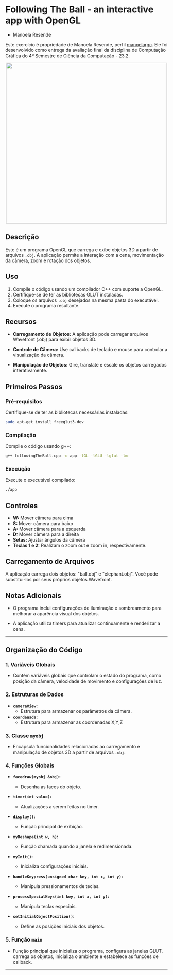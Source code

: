 # Following The Ball - an interactive app with OpenGL

- Manoela Resende

Este exercício é propriedade de Manoela Resende, perfil [manoelargc](https://github.com/manoelargc). Ele foi desenvolvido como entrega da avaliação final da disciplina de Computação Gráfica do 4º Semestre de Ciência da Computação - 23.2.
<p align="center">
  <img src="https://github.com/manoelargc/CG/assets/105336239/08c15df5-a24e-4012-953c-626e456884e4" width="500">
</p>

## Descrição
Este é um programa OpenGL que carrega e exibe objetos 3D a partir de arquivos `.obj`. A aplicação permite a interação com a cena, movimentação da câmera, zoom e rotação dos objetos.

## Uso
1. Compile o código usando um compilador C++ com suporte a OpenGL.
2. Certifique-se de ter as bibliotecas GLUT instaladas.
3. Coloque os arquivos `.obj` desejados na mesma pasta do executável.
4. Execute o programa resultante.

## Recursos

- **Carregamento de Objetos:** A aplicação pode carregar arquivos Wavefront (.obj) para exibir objetos 3D.
  
- **Controle de Câmera:** Use callbacks de teclado e mouse para controlar a visualização da câmera.
  
- **Manipulação de Objetos:** Gire, translate e escale os objetos carregados interativamente.

## Primeiros Passos

### Pré-requisitos

Certifique-se de ter as bibliotecas necessárias instaladas:

```bash
sudo apt-get install freeglut3-dev
```

### Compilação

Compile o código usando g++:

```bash
g++ followingTheBall.cpp -o app -lGL -lGLU -lglut -lm
```

### Execução

Execute o executável compilado:

```bash
./app
```

## Controles

- **W:** Mover câmera para cima
- **S:** Mover câmera para baixo
- **A:** Mover câmera para a esquerda
- **D:** Mover câmera para a direita
- **Setas:** Ajustar ângulos da câmera
- **Teclas 1 e 2:** Realizam o zoom out e zoom in, respectivamente.

## Carregamento de Arquivos

A aplicação carrega dois objetos: "ball.obj" e "elephant.obj". Você pode substituí-los por seus próprios objetos Wavefront.

## Notas Adicionais

- O programa inclui configurações de iluminação e sombreamento para melhorar a aparência visual dos objetos.
  
- A aplicação utiliza timers para atualizar continuamente e renderizar a cena.

-----------
## Organização do Código

### 1. Variáveis Globais
  - Contém variáveis globais que controlam o estado do programa, como posição da câmera, velocidade de movimento e configurações de luz.

### 2. Estruturas de Dados
- **`cameraView`:**
  - Estrutura para armazenar os parâmetros da câmera.
- **`coordenada`:**
  - Estrutura para armazenar as coordenadas X,Y,Z

### 3. Classe `myobj`
- Encapsula funcionalidades relacionadas ao carregamento e manipulação de objetos 3D a partir de arquivos `.obj`.

### 4. Funções Globais
- **`facedraw(myobj &obj)`:**
  - Desenha as faces do objeto.

- **`timer(int value)`:**
  - Atualizações a serem feitas no timer.

- **`display()`:**
  - Função principal de exibição.

- **`myReshape(int w, h)`:**
  - Função chamada quando a janela é redimensionada.

- **`myInit()`:**
  - Inicializa configurações iniciais.

- **`handleKeypress(unsigned char key, int x, int y)`:**
  - Manipula pressionamentos de teclas.

- **`processSpecialKeys(int key, int x, int y)`:**
  - Manipula teclas especiais.

- **`setInitialObjectPosition()`:**
  - Define as posições iniciais dos objetos.

### 5. Função `main`
- Função principal que inicializa o programa, configura as janelas GLUT, carrega os objetos, inicializa o ambiente e estabelece as funções de callback.

----
